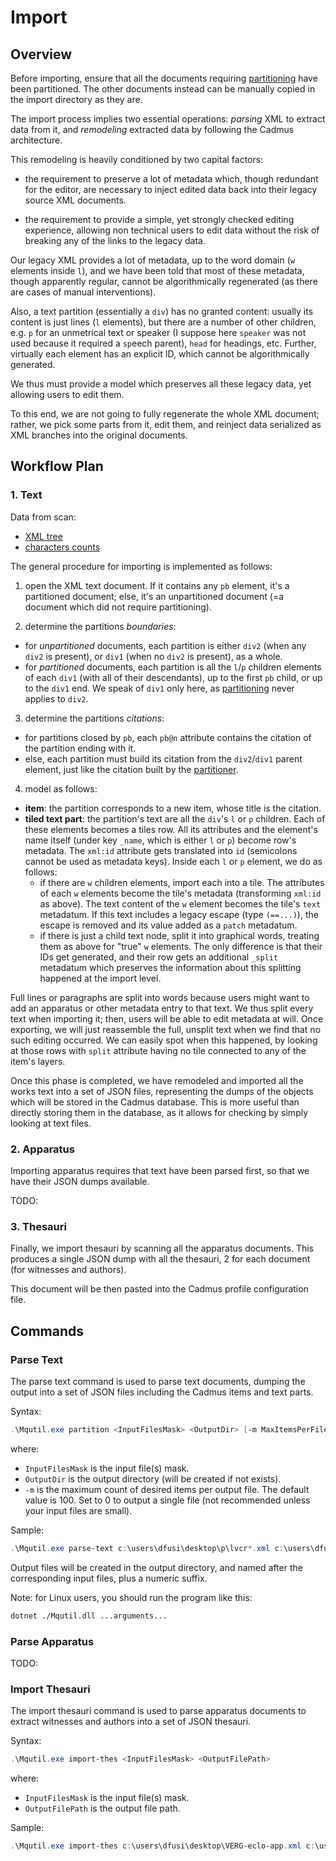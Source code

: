# Import

## Overview

Before importing, ensure that all the documents requiring [partitioning](partition.md) have been partitioned. The other documents instead can be manually copied in the import directory as they are.

The import process implies two essential operations: *parsing* XML to extract data from it, and *remodeling* extracted data by following the Cadmus architecture.

This remodeling is heavily conditioned by two capital factors:

- the requirement to preserve a lot of metadata which, though redundant for the editor, are necessary to inject edited data back into their legacy source XML documents.

- the requirement to provide a simple, yet strongly checked editing experience, allowing non technical users to edit data without the risk of breaking any of the links to the legacy data.

Our legacy XML provides a lot of metadata, up to the word domain (`w` elements inside `l`), and we have been told that most of these metadata, though apparently regular, cannot be algorithmically regenerated (as there are cases of manual interventions).

Also, a text partition (essentially a `div`) has no granted content: usually its content is just lines (`l` elements), but there are a number of other children, e.g. `p` for an unmetrical text or speaker (I suppose here `speaker` was not used because it required a `sp`eech parent), `head` for headings, etc. Further, virtually each element has an explicit ID, which cannot be algorithmically generated.

We thus must provide a model which preserves all these legacy data, yet allowing users to edit them.

To this end, we are not going to fully regenerate the whole XML document; rather, we pick some parts from it, edit them, and reinject data serialized as XML branches into the original documents.

## Workflow Plan

### 1. Text

Data from scan:

- [XML tree](mqdq-txt-report.html)
- [characters counts](mqdq-txt-chars.tsv)

The general procedure for importing is implemented as follows:

1. open the XML text document. If it contains any `pb` element, it's a partitioned document; else, it's an unpartitioned document (=a document which did not require partitioning).

2. determine the partitions *boundaries*:

- for *unpartitioned* documents, each partition is either `div2` (when any `div2` is present), or `div1` (when no `div2` is present), as a whole.
- for *partitioned* documents, each partition is all the `l`/`p` children elements of each `div1` (with all of their descendants), up to the first `pb` child, or up to the `div1` end. We speak of `div1` only here, as [partitioning](partition.md) never applies to `div2`.

3. determine the partitions *citations*:

- for partitions closed by `pb`, each `pb@n` attribute contains the citation of the partition ending with it.
- else, each partition must build its citation from the `div2`/`div1` parent element, just like the citation built by the [partitioner](partition.md).

4. model as follows:

- **item**: the partition corresponds to a new item, whose title is the citation.
- **tiled text part**: the partition's text are all the `div`'s `l` or `p` children. Each of these elements becomes a tiles row. All its attributes and the element's name itself (under key `_name`, which is either `l` or `p`) become row's metadata. The `xml:id` attribute gets translated into `id` (semicolons cannot be used as metadata keys). Inside each `l` or `p` element, we do as follows:
  - if there are `w` children elements, import each into a tile. The attributes of each `w` elements become the tile's metadata (transforming `xml:id` as above). The text content of the `w` element becomes the tile's `text` metadatum. If this text includes a legacy escape (type `(==...)`), the escape is removed and its value added as a `patch` metadatum.
  - if there is just a child text node, split it into graphical words, treating them as above for "true" `w` elements. The only difference is that their IDs get generated, and their row gets an additional `_split` metadatum which preserves the information about this splitting happened at the import level.

Full lines or paragraphs are split into words because users might want to add an apparatus or other metadata entry to that text. We thus split every text when importing it; then, users will be able to edit metadata at will. Once exporting, we will just reassemble the full, unsplit text when we find that no such editing occurred. We can easily spot when this happened, by looking at those rows with `split` attribute having no tile connected to any of the item's layers.

Once this phase is completed, we have remodeled and imported all the works text into a set of JSON files, representing the dumps of the objects which will be stored in the Cadmus database. This is more useful than directly storing them in the database, as it allows for checking by simply looking at text files.

### 2. Apparatus

Importing apparatus requires that text have been parsed first, so that we have their JSON dumps available.

TODO:

### 3. Thesauri

Finally, we import thesauri by scanning all the apparatus documents. This produces a single JSON dump with all the thesauri, 2 for each document (for witnesses and authors).

This document will be then pasted into the Cadmus profile configuration file.

## Commands

### Parse Text

The parse text command is used to parse text documents, dumping the output into a set of JSON files including the Cadmus items and text parts.

Syntax:

```ps1
.\Mqutil.exe partition <InputFilesMask> <OutputDir> [-m MaxItemsPerFile]
```

where:

- `InputFilesMask` is the input file(s) mask.
- `OutputDir` is the output directory (will be created if not exists).
- `-m` is the maximum count of desired items per output file. The default value is 100. Set to 0 to output a single file (not recommended unless your input files are small).

Sample:

```ps1
.\Mqutil.exe parse-text c:\users\dfusi\desktop\p\lvcr*.xml c:\users\dfusi\desktop\d\
```

Output files will be created in the output directory, and named after the corresponding input files, plus a numeric suffix.

Note: for Linux users, you should run the program like this:

```bash
dotnet ./Mqutil.dll ...arguments...
```

### Parse Apparatus

TODO:

### Import Thesauri

The import thesauri command is used to parse apparatus documents to extract witnesses and authors into a set of JSON thesauri.

Syntax:

```ps1
.\Mqutil.exe import-thes <InputFilesMask> <OutputFilePath>
```

where:

- `InputFilesMask` is the input file(s) mask.
- `OutputFilePath` is the output file path.

Sample:

```ps1
.\Mqutil.exe import-thes c:\users\dfusi\desktop\VERG-eclo-app.xml c:\users\dfusi\desktop\th.json
```
